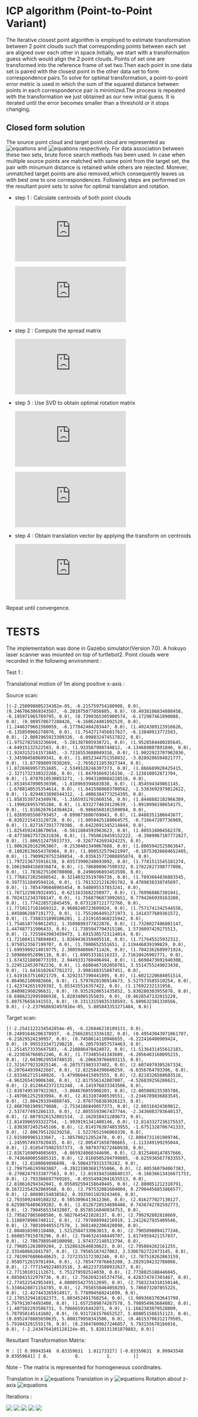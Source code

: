 # ICP algorithm (Point-to-Point Variant)

The Iterative closest point algorithm is employed to estimate transformation between 2 point clouds such that corresponding points between each set are aligned over each other in space.Initially, we start with a transformation guess which would align the 2 point clouds. Points of set one are transformed into the reference frame of set two.Then each point  in  one  data  set  is  paired  with  the  closest  point  in  the  other data set to form correspondence pairs.To solve for optimal transformation, a point-to-point error metric  is  used in  which the sum  of  the  squared distance  between points  in  each  correspondence  pair  is  minimized.The process is repeated with the transformation we just obtained as our new initial guess. It is iterated until the error becomes smaller than a threshold or it stops changing.

## Closed form solution

The source point cloud and target point cloud are represented as ![equations](https://latex.codecogs.com/svg.latex?\dpi{120}&space;\bg_white&space;\large&space;p_{s}) and ![equations](https://latex.codecogs.com/svg.latex?\dpi{120}&space;\bg_white&space;\large&space;p_{s^{'}}) respectively. For data association between these two sets, brute force search methods has been used. In case when multiple source points are matched with same point from the target set, the pair with minumum distance is retained while others are rejected. Morever, unmatched target points are also removed,which consequently leaves us with best one to one correspondences. Following steps are performed on the resultant point sets to solve for optimal translation and rotation.

- step 1 : Calculate centroids of both point clouds
    
    ![equations](https://latex.codecogs.com/svg.latex?%5Cdpi%7B150%7D%20%5Cbg_white%20%5Clarge%20%5Cmu%20_s%20%3D%20%5Cfrac%7B1%7D%7Bn%7D%5Csum_%7Bj%3D1%7D%5E%7Bn%7D%20p_%7Bs%7D%5E%7B%28j%29%7D)

    ![equations](https://latex.codecogs.com/svg.latex?%5Cdpi%7B150%7D%20%5Cbg_white%20%5Clarge%20%5Cmu%20_%7Bs%27%7D%20%3D%20%5Cfrac%7B1%7D%7Bn%7D%5Csum_%7Bj%3D1%7D%5E%7Bn%7D%20p_%7Bs%27%7D%5E%7B%28j%29%7D)
    
- step 2 : Compute the spread matrix

    ![equations](https://latex.codecogs.com/svg.latex?%5Cdpi%7B150%7D%20%5Cbg_white%20%5Clarge%20W_%7Bss%27%7D%20%3D%20%5Cfrac%7B1%7D%7Bn%7D%5Csum_%7Bj%3D1%7D%5E%7Bn%7D%5Cleft%20%28%20p_%7Bs%7D%5E%7B%28j%29%7D%20-%20%5Cmu%20_s%20%5Cright%20%29%5Cleft%20%28%20p_%7Bs%27%7D%5E%7B%28j%29%7D%20-%20%5Cmu%20_%7Bs%27%7D%20%5Cright%20%29%5E%7BT%7D)
    
- step 3 : Use SVD to obtain optimal rotation matrix

    ![equations](https://latex.codecogs.com/svg.latex?%5Cdpi%7B150%7D%20%5Cbg_white%20%5Clarge%20USV%5ET%20%3D%20W_%7Bss%27%7D)

    ![equations](https://latex.codecogs.com/svg.latex?%5Cdpi%7B150%7D%20%5Cbg_white%20%5Clarge%20C_%7Bs%27s%7D%20%3D%20UV%5ET)
    
    
- step 4 : Obtain translation vector by applying the transform on centroids

    ![equations](https://latex.codecogs.com/svg.latex?%5Cdpi%7B150%7D%20%5Cbg_white%20%5Clarge%20r%5E%7Bs%27s%7D_%7Bs%7D%20%3D%20%5Cmu%20_s%20-%20C%5E%7BT%7D_%7Bs%27s%7D%5Cmu%20_%7Bs%27%7D)

Repeat until convergence.


# TESTS

The implementation was done in Gazebo simulator(Version 7.0). A hokuyo laser scanner was mounted on top of turtlebot2. Point clouds were recorded in the following environment : 

Test 1 :

Translational motion of 1m along positive x-axis :

Source scan:

`[(-2.250098805234302e-05, -6.215759754180908, 0.0), (0.2467063069343567, -6.201075077056885, 0.0), (0.4938106834888458, -6.195971965789795, 0.0), (0.7399365305900574, -6.172987461090088, 0.0), (0.989570677280426, -6.168624401092529, 0.0), (1.2446379661560059, -6.177042484283447, 0.0), (1.4924389123916626, -6.135859966278076, 0.0), (1.7542717456817627, -6.13840913772583, 0.0), (2.0081965923309326, -6.098032474517822, 0.0), (1.9752782583236694, -5.281387805938721, 0.0), (1.9528584480285645, -4.64915132522583, 0.0), (1.933587908744812, -4.134689807891846, 0.0), (1.9243152141571045, -3.7216553688049316, 0.0), (1.9022923707962036, -3.345904588699341, 0.0), (1.8852344751358032, -3.0289206504821777, 0.0), (1.877898097038269, -2.7656211853027344, 0.0), (1.8726969957351685, -2.5349128246307373, 0.0), (1.866689920425415, -2.3271732330322266, 0.0), (1.84701669216156, -2.123810052871704, 0.0), (1.8787610530853271, -1.9943180084228516, 0.0), (1.8534547090530396, -1.816969394683838, 0.0), (1.854594349861145, -1.6788140535354614, 0.0), (1.8415988683700562, -1.5383692979812622, 0.0), (1.8294833898544312, -1.4086384773254395, 0.0), (1.8583539724349976, -1.3165931701660156, 0.0), (1.8448882102966309, -1.199826955795288, 0.0), (1.8332774639129639, -1.0910996198654175, 0.0), (1.8186267614364624, -0.9866560101509094, 0.0), (1.8269505500793457, -0.899073600769043, 0.0), (1.8488351106643677, -0.8202215433120728, 0.0), (1.8058425188064575, -0.716647207736969, 0.0), (1.8271673917770386, -0.6422691345214844, 0.0), (1.8254592418670654, -0.5611884593963623, 0.0), (1.805516004562378, -0.47738027572631836, 0.0), (1.7950619459152222, -0.3989967107772827, 0.0), (1.806512475013733, -0.3267742693424225, 0.0), (1.8062620162963867, -0.2530401349067688, 0.0), (1.8065942525863647, -0.18020136654376984, 0.0), (1.800532579421997, -0.10753026604652405, 0.0), (1.7909929752349854, -0.035615772008895874, 0.0), (1.7972136735916138, 0.03573990240693092, 0.0), (1.7781511545181274, 0.10619404166936874, 0.0), (1.786808967590332, 0.17822827398777008, 0.0), (1.7836275100708008, 0.2498696893453598, 0.0), (1.7768172025680542, 0.32140323519706726, 0.0), (1.7893664836883545, 0.3977311849594116, 0.0), (1.7813221216201782, 0.4709838330745697, 0.0), (1.7854706048965454, 0.548895537853241, 0.0), (1.7671229839324951, 0.6211633682250977, 0.0), (1.769968867301941, 0.7024112343788147, 0.0), (1.7568796873092651, 0.7794266939163208, 0.0), (1.774228572845459, 0.8731287121772766, 0.0), (1.7710117101669312, 0.9608240723609924, 0.0), (1.7571741342544556, 1.0458062887191772, 0.0), (1.7551064491271973, 1.1414377689361572, 0.0), (1.7388331890106201, 1.2319165468215942, 0.0), (1.7546107769012451, 1.3509899377822876, 0.0), (1.7328027486801147, 1.447487711906433, 0.0), (1.7385947704315186, 1.5738097429275513, 0.0), (1.7255043983459473, 1.6915385723114014, 0.0), (1.7210841178894043, 1.8269436359405518, 0.0), (1.717645525932312, 1.9750523567199707, 0.0), (1.7000652551651, 2.119446039199829, 0.0), (1.6995909214019775, 2.3005948066711426, 0.0), (1.7042362689971924, 2.509866952896118, 0.0), (1.69053316116333, 2.71610426902771, 0.0), (1.6743218898773193, 2.9449331760406494, 0.0), (1.6698473691940308, 3.2295124530792236, 0.0), (1.6608467102050781, 3.5514755249023438, 0.0), (1.6416102647781372, 3.908168315887451, 0.0), (1.6191637516021729, 4.3292317390441895, 0.0), (1.6021220684051514, 4.864962100982666, 0.0), (1.5797020196914673, 5.527573585510254, 0.0), (1.423742651939392, 5.853435516357422, 0.0), (1.17692232131958, 5.840981960296631, 0.0), (0.9352920651435852, 5.830280303955078, 0.0), (0.6986232995986938, 5.82834005355835, 0.0), (0.4628547132015228, 5.807576656341553, 0.0), (0.23113159835338593, 5.809632301330566, 0.0), (-2.237968692497816e-05, 5.805843353271484, 0.0)]`


Target scan:

`[(-2.2541122234542854e-05, -6.226846218109131, 0.0), (0.24891646206378937, -6.256628513336182, 0.0), (0.49543043971061707, -6.21629524230957, 0.0), (0.7458614110946655, -6.222416400909424, 0.0), (0.9955333471298218, -6.205793857574463, 0.0), (1.2514573335647583, -6.210886478424072, 0.0), (1.5136431455612183, -6.223036766052246, 0.0), (1.773485541343689, -6.2056403160095215, 0.0), (2.0439629554748535, -6.206639766693115, 0.0), (2.3216779232025146, -6.207571983337402, 0.0), (2.6074979305267334, -6.207644939422607, 0.0), (2.822584390640259, -6.0356764793396, 0.0), (2.833462715148926, -5.4799604415893555, 0.0), (2.8218326568603516, -4.963265419006348, 0.0), (2.817556142807007, -4.526839256286621, 0.0), (2.8124642372131348, -4.141976833343506, 0.0), (2.8107495307922363, -3.804676055908203, 0.0), (2.805089235305786, -3.497061252593994, 0.0), (2.813107490539551, -3.2346789836883545, 0.0), (2.804293394088745, -2.9767768383026123, 0.0), (2.8087081909179688, -2.7534186840057373, 0.0), (2.80316424369812, -2.537477493286133, 0.0), (2.8055593967437744, -2.3436083793640137, 0.0), (2.8079326152801514, -2.162010431289673, 0.0), (2.8143906593322754, -1.9939191341400146, 0.0), (2.8143327236175537, -1.8303072452545166, 0.0), (2.8145763874053955, -1.6751328706741333, 0.0), (2.806795120239258, -1.5227651596069336, 0.0), (2.815809965133667, -1.385708212852478, 0.0), (2.8084731101989746, -1.2459574937820435, 0.0), (2.805471658706665, -1.113349199295044, 0.0), (2.8105475902557373, -0.9879379272460938, 0.0), (2.8167169094085693, -0.865924060344696, 0.0), (2.8125460147857666, -0.7436400055885315, 0.0), (2.8160505294799805, -0.6259365677833557, 0.0), (2.8108069896698, -0.5084379315376282, 0.0), (2.7997546195983887, -0.39221903681755066, 0.0), (2.805360794067383, -0.27982479333877563, 0.0), (2.8191943168640137, -0.16836613416671753, 0.0), (2.793386697769165, -0.05554942041635513, 0.0), (2.810610294342041, 0.055892594158649445, 0.0), (2.800051212310791, 0.16722354292869568, 0.0), (2.797532081604004, 0.27904456853866577, 0.0), (2.80890154838562, 0.3935011029243469, 0.0), (2.7935092449188232, 0.5053096413612366, 0.0), (2.816277027130127, 0.6259876489639282, 0.0), (2.8126728534698486, 0.7436742782592773, 0.0), (2.790456533432007, 0.8578516840934753, 0.0), (2.795827865600586, 0.9827645421028137, 0.0), (2.799292802810669, 1.1108978986740112, 0.0), (2.797888994216919, 1.2412627935409546, 0.0), (2.780109405517578, 1.3681402206420898, 0.0), (2.804016590118408, 1.5212584733963013, 0.0), (2.7905898094177246, 1.660857915878296, 0.0), (2.7946324348449707, 1.8174959421157837, 0.0), (2.7867989540100098, 1.974372148513794, 0.0), (2.796051263809204, 2.1528632640838623, 0.0), (2.795804262161255, 2.335460662841797, 0.0), (2.79565167427063, 2.5306782722473145, 0.0), (2.7819976806640625, 2.7272353172302246, 0.0), (2.787518262863159, 2.9589712619781494, 0.0), (2.785477876663208, 3.2029104232788086, 0.0), (2.7771549224853516, 3.4622373580932617, 0.0), (2.771301031112671, 3.751279592514038, 0.0), (2.7738025188446045, 4.085041522979736, 0.0), (2.7562692165374756, 4.428374767303467, 0.0), (2.774522542953491, 4.8800554275512695, 0.0), (2.7583234310150146, 5.3346428871154785, 0.0), (2.7058558464050293, 5.786073207855225, 0.0), (2.427443265914917, 5.778994560241699, 0.0), (2.1705329418182373, 5.803452491760254, 0.0), (1.9093601703643799, 5.797913074493408, 0.0), (1.6572589874267578, 5.798954963684082, 0.0), (1.407502293586731, 5.786665916442871, 0.0), (1.1662383079528809, 5.787958145141602, 0.0), (0.9317261576652527, 5.808051586151123, 0.0), (0.6952478885650635, 5.800179958343506, 0.0), (0.46153706312179565, 5.791043281555176, 0.0), (0.23047609627246857, 5.793155670166016, 0.0), (-2.2434764105128124e-05, 5.820131301879883, 0.0)]`

Resultant Transformation Matrix:

`M : [[ 0.99943548  0.03359631  1.01173327]
 	[-0.03359631  0.99943548  0.03959641]
 	[ 0.          0.          1.        ]]`

Note - The matrix is represented for homogeneous coordinates.

Translation in x ![equations](https://latex.codecogs.com/svg.latex?\large&space;t_{x}&space;=&space;1.011)
Translation in y ![equations](https://latex.codecogs.com/svg.latex?\large&space;t_{y}&space;=&space;0.039)
Rotation about z-axis ![equations](https://latex.codecogs.com/svg.latex?\large&space;\Theta&space;=&space;\sin&space;^{-1}\left&space;(&space;-0.033&space;\right&space;)&space;=&space;-1.89^{\circ})

Iterations :

![](src/images/icpplotprime_t1.png)
![](src/images/icpplotprime_t2.png)
![](src/images/icpplotprime_t3.png)
![](src/images/icpplotprime_t4.png)
![](src/images/icpplotprime_t5.png)






